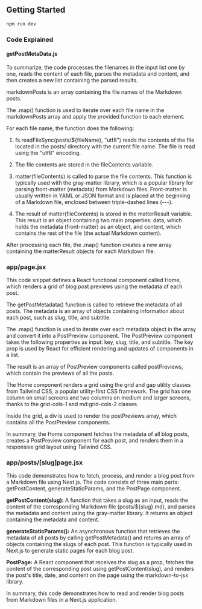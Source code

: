 
## Getting Started

```bash
npm run dev
```

### Code Explained

#### getPostMetaData.js

To summarize, the code processes the filenames in the input list one by one, reads the content of each file, parses the metadata and content, and then creates a new list containing the parsed results.

markdownPosts is an array containing the file names of the Markdown posts.

The .map() function is used to iterate over each file name in the markdownPosts array and apply the provided function to each element.

For each file name, the function does the following:

1. fs.readFileSync(posts/${fileName}, "utf8") reads the contents of the file located in the posts/ directory with the current file name. The file is read using the "utf8" encoding.

2. The file contents are stored in the fileContents variable.

3. matter(fileContents) is called to parse the file contents. This function is typically used with the gray-matter library, which is a popular library for parsing front-matter (metadata) from Markdown files. Front-matter is usually written in YAML or JSON format and is placed at the beginning of a Markdown file, enclosed between triple-dashed lines (---).

4. The result of matter(fileContents) is stored in the matterResult variable. This result is an object containing two main properties: data, which holds the metadata (front-matter) as an object, and content, which contains the rest of the file (the actual Markdown content).

After processing each file, the .map() function creates a new array containing the matterResult objects for each Markdown file.

### app/page.jsx
This code snippet defines a React functional component called Home, which renders a grid of blog post previews using the metadata of each post.

The getPostMetadata() function is called to retrieve the metadata of all posts. The metadata is an array of objects containing information about each post, such as slug, title, and subtitle.

The .map() function is used to iterate over each metadata object in the array and convert it into a PostPreview component. The PostPreview component takes the following properties as input: key, slug, title, and subtitle. The key prop is used by React for efficient rendering and updates of components in a list.

The result is an array of PostPreview components called postPreviews, which contain the previews of all the posts.

The Home component renders a grid using the grid and gap utility classes from Tailwind CSS, a popular utility-first CSS framework. The grid has one column on small screens and two columns on medium and larger screens, thanks to the grid-cols-1 and md:grid-cols-2 classes.

Inside the grid, a div is used to render the postPreviews array, which contains all the PostPreview components.

In summary, the Home component fetches the metadata of all blog posts, creates a PostPreview component for each post, and renders them in a responsive grid layout using Tailwind CSS.

### app/posts/[slug]page.jsx

This code demonstrates how to fetch, process, and render a blog post from a Markdown file using Next.js. The code consists of three main parts: getPostContent, generateStaticParams, and the PostPage component.

**getPostContent(slug):** A function that takes a slug as an input, reads the content of the corresponding Markdown file (posts/${slug}.md), and parses the metadata and content using the gray-matter library. It returns an object containing the metadata and content.

**generateStaticParams():** An asynchronous function that retrieves the metadata of all posts by calling getPostMetadata() and returns an array of objects containing the slugs of each post. This function is typically used in Next.js to generate static pages for each blog post.

**PostPage:** A React component that receives the slug as a prop, fetches the content of the corresponding post using getPostContent(slug), and renders the post's title, date, and content on the page using the markdown-to-jsx library.

In summary, this code demonstrates how to read and render blog posts from Markdown files in a Next.js application. 


